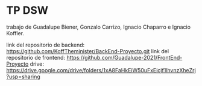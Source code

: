 # TP DSW
trabajo de Guadalupe Biener, Gonzalo Carrizo, Ignacio Chaparro e Ignacio Koffler.

link del repositorio de backend: https://github.com/KoffTheminister/BackEnd-Proyecto.git
link del repositorio de frontend: https://github.com/Guadalupe-2021/FrontEnd-Proyecto
drive: https://drive.google.com/drive/folders/1xA8FaHkEiW50uFxEicjf1lhvnzXheZrj?usp=sharing
